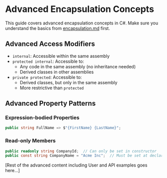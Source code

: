 # Advanced Encapsulation Concepts

This guide covers advanced encapsulation concepts in C#. Make sure you understand the basics from [encapsulation.md](./encapsulation.md) first.

## Advanced Access Modifiers
- `internal`: Accessible within the same assembly
- `protected internal`: Accessible to:
  - Any code in the same assembly (no inheritance needed)
  - Derived classes in other assemblies
- `private protected`: Accessible to:
  - Derived classes, but only in the same assembly
  - More restrictive than `protected`

## Advanced Property Patterns
### Expression-bodied Properties
```csharp
public string FullName => $"{FirstName} {LastName}";
```

### Read-only Members
```csharp
public readonly string CompanyId;  // Can only be set in constructor
public const string CompanyName = "Acme Inc";  // Must be set at declaration
```

[Rest of the advanced content including User and API examples goes here...]
